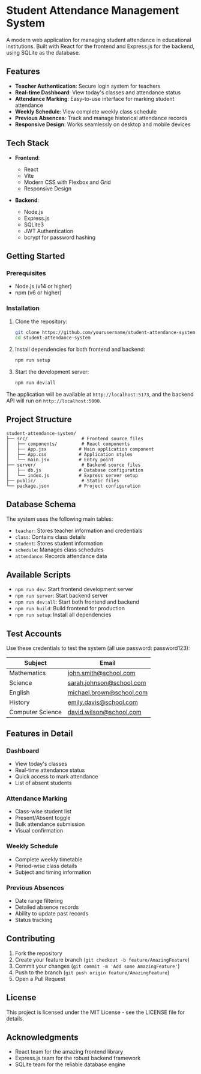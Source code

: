 # Student Attendance Management System

A modern web application for managing student attendance in educational institutions. Built with React for the frontend and Express.js for the backend, using SQLite as the database.

## Features

- **Teacher Authentication**: Secure login system for teachers
- **Real-time Dashboard**: View today's classes and attendance status
- **Attendance Marking**: Easy-to-use interface for marking student attendance
- **Weekly Schedule**: View complete weekly class schedule
- **Previous Absences**: Track and manage historical attendance records
- **Responsive Design**: Works seamlessly on desktop and mobile devices

## Tech Stack

- **Frontend**:

  - React
  - Vite
  - Modern CSS with Flexbox and Grid
  - Responsive Design

- **Backend**:
  - Node.js
  - Express.js
  - SQLite3
  - JWT Authentication
  - bcrypt for password hashing

## Getting Started

### Prerequisites

- Node.js (v14 or higher)
- npm (v6 or higher)

### Installation

1. Clone the repository:

   ```bash
   git clone https://github.com/yourusername/student-attendance-system.git
   cd student-attendance-system
   ```

2. Install dependencies for both frontend and backend:

   ```bash
   npm run setup
   ```

3. Start the development server:
   ```bash
   npm run dev:all
   ```

The application will be available at `http://localhost:5173`, and the backend API will run on `http://localhost:5000`.

## Project Structure

```
student-attendance-system/
├── src/                    # Frontend source files
│   ├── components/         # React components
│   ├── App.jsx            # Main application component
│   ├── App.css            # Application styles
│   └── main.jsx           # Entry point
├── server/                 # Backend source files
│   ├── db.js              # Database configuration
│   └── index.js           # Express server setup
├── public/                 # Static files
└── package.json           # Project configuration
```

## Database Schema

The system uses the following main tables:

- `teacher`: Stores teacher information and credentials
- `class`: Contains class details
- `student`: Stores student information
- `schedule`: Manages class schedules
- `attendance`: Records attendance data

## Available Scripts

- `npm run dev`: Start frontend development server
- `npm run server`: Start backend server
- `npm run dev:all`: Start both frontend and backend
- `npm run build`: Build frontend for production
- `npm run setup`: Install all dependencies

## Test Accounts

Use these credentials to test the system (all use password: password123):

| Subject          | Email                    |
| ---------------- | ------------------------ |
| Mathematics      | john.smith@school.com    |
| Science          | sarah.johnson@school.com |
| English          | michael.brown@school.com |
| History          | emily.davis@school.com   |
| Computer Science | david.wilson@school.com  |

## Features in Detail

### Dashboard

- View today's classes
- Real-time attendance status
- Quick access to mark attendance
- List of absent students

### Attendance Marking

- Class-wise student list
- Present/Absent toggle
- Bulk attendance submission
- Visual confirmation

### Weekly Schedule

- Complete weekly timetable
- Period-wise class details
- Subject and timing information

### Previous Absences

- Date range filtering
- Detailed absence records
- Ability to update past records
- Status tracking

## Contributing

1. Fork the repository
2. Create your feature branch (`git checkout -b feature/AmazingFeature`)
3. Commit your changes (`git commit -m 'Add some AmazingFeature'`)
4. Push to the branch (`git push origin feature/AmazingFeature`)
5. Open a Pull Request

## License

This project is licensed under the MIT License - see the LICENSE file for details.

## Acknowledgments

- React team for the amazing frontend library
- Express.js team for the robust backend framework
- SQLite team for the reliable database engine
